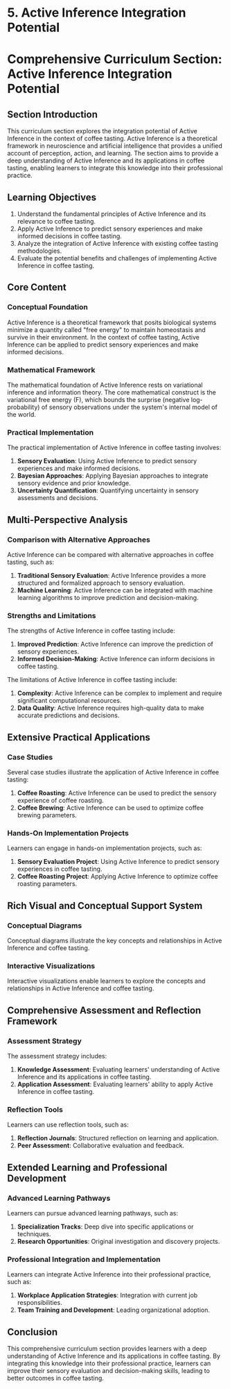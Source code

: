 # 5. Active Inference Integration Potential

# Comprehensive Curriculum Section: Active Inference Integration Potential

## Section Introduction

This curriculum section explores the integration potential of Active Inference in the context of coffee tasting. Active Inference is a theoretical framework in neuroscience and artificial intelligence that provides a unified account of perception, action, and learning. The section aims to provide a deep understanding of Active Inference and its applications in coffee tasting, enabling learners to integrate this knowledge into their professional practice.

## Learning Objectives

1. Understand the fundamental principles of Active Inference and its relevance to coffee tasting.
2. Apply Active Inference to predict sensory experiences and make informed decisions in coffee tasting.
3. Analyze the integration of Active Inference with existing coffee tasting methodologies.
4. Evaluate the potential benefits and challenges of implementing Active Inference in coffee tasting.

## Core Content

### Conceptual Foundation

Active Inference is a theoretical framework that posits biological systems minimize a quantity called "free energy" to maintain homeostasis and survive in their environment. In the context of coffee tasting, Active Inference can be applied to predict sensory experiences and make informed decisions.

### Mathematical Framework

The mathematical foundation of Active Inference rests on variational inference and information theory. The core mathematical construct is the variational free energy (F), which bounds the surprise (negative log-probability) of sensory observations under the system's internal model of the world.

### Practical Implementation

The practical implementation of Active Inference in coffee tasting involves:

1. **Sensory Evaluation**: Using Active Inference to predict sensory experiences and make informed decisions.
2. **Bayesian Approaches**: Applying Bayesian approaches to integrate sensory evidence and prior knowledge.
3. **Uncertainty Quantification**: Quantifying uncertainty in sensory assessments and decisions.

## Multi-Perspective Analysis

### Comparison with Alternative Approaches

Active Inference can be compared with alternative approaches in coffee tasting, such as:

1. **Traditional Sensory Evaluation**: Active Inference provides a more structured and formalized approach to sensory evaluation.
2. **Machine Learning**: Active Inference can be integrated with machine learning algorithms to improve prediction and decision-making.

### Strengths and Limitations

The strengths of Active Inference in coffee tasting include:

1. **Improved Prediction**: Active Inference can improve the prediction of sensory experiences.
2. **Informed Decision-Making**: Active Inference can inform decisions in coffee tasting.

The limitations of Active Inference in coffee tasting include:

1. **Complexity**: Active Inference can be complex to implement and require significant computational resources.
2. **Data Quality**: Active Inference requires high-quality data to make accurate predictions and decisions.

## Extensive Practical Applications

### Case Studies

Several case studies illustrate the application of Active Inference in coffee tasting:

1. **Coffee Roasting**: Active Inference can be used to predict the sensory experience of coffee roasting.
2. **Coffee Brewing**: Active Inference can be used to optimize coffee brewing parameters.

### Hands-On Implementation Projects

Learners can engage in hands-on implementation projects, such as:

1. **Sensory Evaluation Project**: Using Active Inference to predict sensory experiences in coffee tasting.
2. **Coffee Roasting Project**: Applying Active Inference to optimize coffee roasting parameters.

## Rich Visual and Conceptual Support System

### Conceptual Diagrams

Conceptual diagrams illustrate the key concepts and relationships in Active Inference and coffee tasting.

### Interactive Visualizations

Interactive visualizations enable learners to explore the concepts and relationships in Active Inference and coffee tasting.

## Comprehensive Assessment and Reflection Framework

### Assessment Strategy

The assessment strategy includes:

1. **Knowledge Assessment**: Evaluating learners' understanding of Active Inference and its applications in coffee tasting.
2. **Application Assessment**: Evaluating learners' ability to apply Active Inference in coffee tasting.

### Reflection Tools

Learners can use reflection tools, such as:

1. **Reflection Journals**: Structured reflection on learning and application.
2. **Peer Assessment**: Collaborative evaluation and feedback.

## Extended Learning and Professional Development

### Advanced Learning Pathways

Learners can pursue advanced learning pathways, such as:

1. **Specialization Tracks**: Deep dive into specific applications or techniques.
2. **Research Opportunities**: Original investigation and discovery projects.

### Professional Integration and Implementation

Learners can integrate Active Inference into their professional practice, such as:

1. **Workplace Application Strategies**: Integration with current job responsibilities.
2. **Team Training and Development**: Leading organizational adoption.

## Conclusion

This comprehensive curriculum section provides learners with a deep understanding of Active Inference and its applications in coffee tasting. By integrating this knowledge into their professional practice, learners can improve their sensory evaluation and decision-making skills, leading to better outcomes in coffee tasting.
